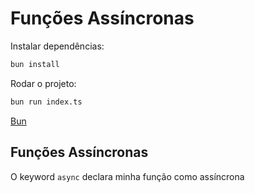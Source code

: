 # Funções Assíncronas

Instalar dependências:

```bash
bun install
```

Rodar o projeto:

```bash
bun run index.ts
```

[Bun](https://bun.sh)

## Funções Assíncronas

O keyword `async` declara minha função como assíncrona

